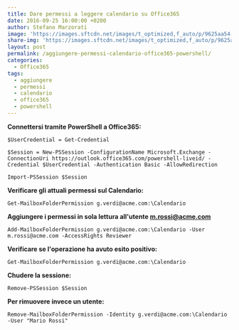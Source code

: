 ```yaml
---
title: Dare permessi a leggere calendario su Office365
date: 2016-09-25 16:00:00 +0200
author: Stefano Marzorati
image: 'https://images.sftcdn.net/images/t_optimized,f_auto/p/9625aa54-96d0-11e6-aca8-00163ec9f5fa/3338717603/office-online-logo.png'
share-img: 'https://images.sftcdn.net/images/t_optimized,f_auto/p/9625aa54-96d0-11e6-aca8-00163ec9f5fa/3338717603/office-online-logo.png'
layout: post
permalink: /aggiungere-permessi-calendario-office365-powershell/
categories:
  - Office365
tags:
  - aggiungere
  - permessi
  - calendario
  - office365
  - powershell
---
```

**Connettersi tramite PowerShell a Office365:**   

	$UserCredential = Get-Credential

	$Session = New-PSSession -ConfigurationName Microsoft.Exchange -ConnectionUri https://outlook.office365.com/powershell-liveid/ -Credential $UserCredential -Authentication Basic -AllowRedirection

	Import-PSSession $Session

**Verificare gli attuali permessi sul Calendario:**   

	Get-MailboxFolderPermission g.verdi@acme.com:\Calendario

**Aggiungere i permessi in sola lettura all'utente m.rossi@acme.com**   

	Add-MailboxFolderPermission g.verdi@acme.com:\Calendario -User m.rossi@acme.com -AccessRights Reviewer

**Verificare se l'operazione ha avuto esito positivo:**   

	Get-MailboxFolderPermission g.verdi@acme.com:\Calendario

**Chudere la sessione:**   

	Remove-PSSession $Session

**Per rimuovere invece un utente:**

	Remove-MailboxFolderPermission -Identity g.verdi@acme.com:\Calendario -User "Mario Rossi"